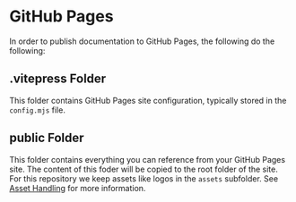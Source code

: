# GitHub Pages

In order to publish documentation to GitHub Pages, the following do the following:

## .vitepress Folder

This folder contains GitHub Pages site configuration, typically stored in the ```config.mjs``` file.

## public Folder

This folder contains everything you can reference from your GitHub Pages site. The content of this foder will be copied to the root folder of the site. For this repository we keep assets like logos in the ```assets``` subfolder. See [Asset Handling](https://vitepress.dev/guide/asset-handling#the-public-directory) for more information.
